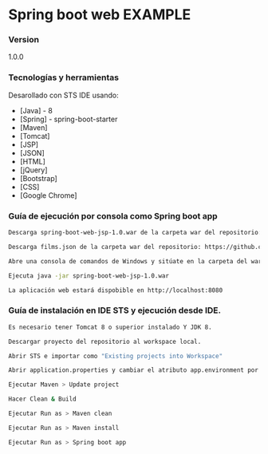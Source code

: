 # Spring boot web EXAMPLE

### Version
1.0.0

### Tecnologías y herramientas

Desarollado con STS IDE usando:

* [Java] - 8 
* [Spring] - spring-boot-starter
* [Maven] 
* [Tomcat]
* [JSP] 
* [JSON]
* [HTML] 
* [jQuery]
* [Bootstrap]
* [CSS]
* [Google Chrome]

### Guía de ejecución por consola como Spring boot app

```sh
Descarga spring-boot-web-jsp-1.0.war de la carpeta war del repositorio: https://github.com/rmarquezromero/spring-boot-web-jsp/blob/master/war/spring-boot-web-jsp-1.0.war y pégalo en una carpeta local. 
```
```sh
Descarga films.json de la carpeta war del repositorio: https://github.com/rmarquezromero/spring-boot-web-jsp/blob/master/war/films.json y pégalo en la misma ubicación que el war.
```
```sh
Abre una consola de comandos de Windows y sitúate en la carpeta del war
```
```sh
Ejecuta java -jar spring-boot-web-jsp-1.0.war
```
```sh
La aplicación web estará dispobible en http://localhost:8080
```

### Guía de instalación en IDE STS y ejecución desde IDE.

```sh
Es necesario tener Tomcat 8 o superior instalado Y JDK 8.
```
```sh
Descargar proyecto del repositorio al workspace local.
```
```sh
Abrir STS e importar como "Existing projects into Workspace"
```
```sh
Abrir application.properties y cambiar el atributo app.environment por DEV
```
```sh
Ejecutar Maven > Update project
```
```sh
Hacer Clean & Build
```
```sh
Ejecutar Run as > Maven clean
```
```sh
Ejecutar Run as > Maven install
```
```sh
Ejecutar Run as > Spring boot app
```

